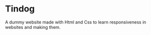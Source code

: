# Tindog
A dummy website made with Html and Css to learn responsiveness in websites and making them.
